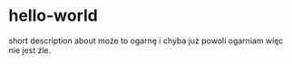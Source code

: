 # hello-world
short description about może to ogarnę
i chyba już powoli ogarniam więc nie jest źle.
